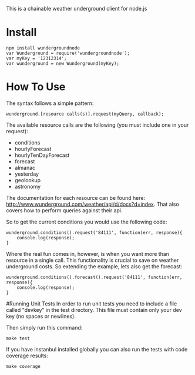 This is a chainable weather underground client for node.js

# Install
    npm install wundergroundnode
    var Wunderground = require('wundergroundnode');
    var myKey = '12312314';
    var wunderground = new Wunderground(myKey);

# How To Use
The syntax follows a simple pattern:
    
    wunderground.[resource calls(s)].request(myQuery, callback);
    
The available resource calls are the following (you must include one in your request):

- conditions
- hourlyForecast
- hourlyTenDayForecast
- forecast
- almanac
- yesterday
- geolookup
- astronomy

The documentation for each resource can be found here: http://www.wunderground.com/weather/api/d/docs?d=index. That also covers how to perform queries against their api.

So to get the current conditions you would use the following code:

    wunderground.conditions().request('84111', function(err, response){
        console.log(response);
    }

Where the real fun comes in, however, is when you want more than resource in a single call. This functionality is crucial to save on weather underground costs. So extending the example, lets also get the forecast:

    wunderground.conditions().forecast().request('84111', function(err, response){
        console.log(response);
    }
    
#Running Unit Tests
In order to run unit tests you need to include a file called "devkey" in the test directory. This file must contain only your dev key (no spaces or newlines).

Then simply run this command:

    make test
    
If you have instanbul installed globally you can also run the tests with code coverage results:

    make coverage